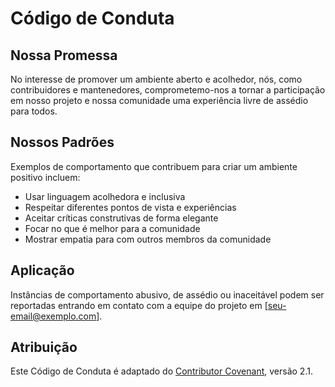 # Código de Conduta

## Nossa Promessa

No interesse de promover um ambiente aberto e acolhedor, nós, como contribuidores e mantenedores, comprometemo-nos a tornar a participação em nosso projeto e nossa comunidade uma experiência livre de assédio para todos.

## Nossos Padrões

Exemplos de comportamento que contribuem para criar um ambiente positivo incluem:

- Usar linguagem acolhedora e inclusiva
- Respeitar diferentes pontos de vista e experiências
- Aceitar críticas construtivas de forma elegante
- Focar no que é melhor para a comunidade
- Mostrar empatia para com outros membros da comunidade

## Aplicação

Instâncias de comportamento abusivo, de assédio ou inaceitável podem ser reportadas entrando em contato com a equipe do projeto em [seu-email@exemplo.com].

## Atribuição

Este Código de Conduta é adaptado do [Contributor Covenant](https://www.contributor-covenant.org), versão 2.1.
